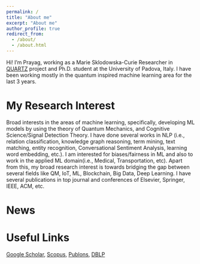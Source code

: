 ```yaml
---
permalink: /
title: "About me"
excerpt: "About me"
author_profile: true
redirect_from: 
  - /about/
  - /about.html
---
```


Hi! I’m Prayag, working as a Marie Sklodowska-Curie Researcher in [QUARTZ](http://www.quartz-itn.eu/about) project and Ph.D. student at the University of Padova, Italy. I have been working mostly in the quantum inspired machine learning area for the last 3 years. 

My Research Interest
======

Broad interests in the areas of machine learning, specifically, developing ML models by using the theory of  Quantum Mechanics, and Cognitive Science/Signal Detection Theory. I have done several works in NLP (i.e., relation classification, knowledge graph reasoning, term mining, text matching, entity recognition, Conversational Sentiment Analysis, learning word embedding, etc.). I am interested for biases/fairness in ML and also to work in the applied ML domain(i.e., Medical, Transportation, etc).  Apart from this, my broad research interest is towards bridging the gap between several fields like QM, IoT, ML, Blockchain, Big Data, Deep Learning. I have several publications in top journal and conferences of Elsevier, Springer, IEEE, ACM, etc.




News
======



Useful Links
======

[Google Scholar](https://scholar.google.it/citations?hl=en&user=sDnmJ_YAAAAJ&view_op=list_works&sortby=pubdate), [Scopus](https://www.scopus.com/authid/detail.uri?authorId=57193601962), [Publons](https://publons.com/researcher/2062944/prayag-tiwari/), [DBLP](https://dblp.org/pid/198/3643.html)
